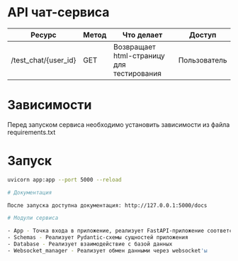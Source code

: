 # API чат-сервиса


| Ресурс               | Метод  | Что делает                                 | Доступ       |
|----------------------| -----  |--------------------------------------------| ---          |
| /test_chat/{user_id} | GET    | Возвращает html-страницу для тестирования  | Пользователь |


# Зависимости

Перед запуском сервиса необходимо установить зависимости из файла requirements.txt

# Запуск

```bash
uvicorn app:app --port 5000 --reload

# Документация

После запуска доступна документация: http://127.0.0.1:5000/docs

# Модули сервиса

- App - Точка входа в приложение, реализует FastAPI-приложение соответсвии с требованиями
- Schemas - Реализует Pydantic-схемы сущностей приложения
- Database - Реализует взаимодействие с базой данных
- Websocket_manager - Реализует обмен данными через websocket'ы